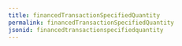 ```yaml
---
title: financedTransactionSpecifiedQuantity
permalink: financedTransactionSpecifiedQuantity
jsonid: financedtransactionspecifiedquantity
---
```

